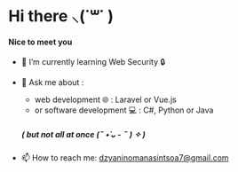 # Hi there ⸜(˙꒳​˙ )

<!--
**Dzyanino/Dzyanino** is a ✨ _special_ ✨ repository because its `README.md` (this file) appears on your GitHub profile.

Here are some ideas to get you started:

- 🔭 I’m currently working on ...
- 👯 I’m looking to collaborate on ...
- 🤔 I’m looking for help with ...
- 😄 Pronouns: ...
- ⚡ Fun fact: ...
-->
#### Nice to meet you

- 🌱 I’m currently learning Web Security 🔒
  
- 💬 Ask me about :
  -  web development 🌐 : Laravel or Vue.js
  -  or software development 💻 : C#, Python or Java
  ##### ( but not all at once (˵ •̀ ᴗ - ˵ ) ✧ )
    
- 📫 How to reach me: dzyaninomanasintsoa7@gmail.com
